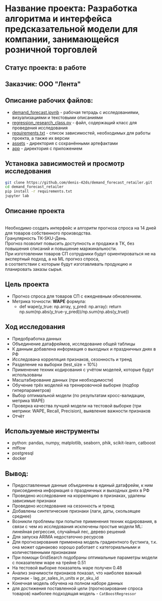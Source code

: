 # Название проекта: Разработка алгоритма и интерфейса предсказательной модели для компании, занимающейся розничной торговлей

## Статус проекта: в работе

## Заказчик: ООО "Лента"

## Описание рабочих файлов:
- [demand_forecast.ipynb](https://github.com/denis-42ds/demand_forecast_retailer/blob/lenta/demand_forecast.ipynb) - рабочая тетрадь с исследованиями, визуализациями и текстовыми описаниями
- [regression_research_class.py](https://github.com/denis-42ds/demand_forecast_retailer/blob/lenta/regression_research_class.py) - файл, содержащий класс для проведения исследования
- [requirements.txt](https://github.com/denis-42ds/demand_forecast_retailer/blob/lenta/requirements.txt) - список зависимостей, необходимых для работы проекта, а также их версии
- [assets](https://github.com/denis-42ds/demand_forecast_retailer/tree/lenta/assets) - директория с сохранёнными артефактами
- [app](https://github.com/denis-42ds/demand_forecast_retailer/tree/lenta/app) - директория с приложением

## Установка зависимостей и просмотр исследования
```Bash
git clone https://github.com/denis-42ds/demand_forecast_retailer.git
cd demand_forecast_retailer
pip install -r requirements.txt
jupyter lab
```

## Описание проекта
<br>Необходимо создать интерфейс и алгоритм прогноза спроса на 14 дней для товаров собственного производства. 
<br>Гранулярность ТК-SKU-День. 
<br>Прогноз позволит повысить доступность и продажи в ТК, без повышения списаний и повышение маржинальности. 
<br>При изготовлении товаров СП сотрудники будут ориентироваться не на экспертный подход, а на ML прогноз спроса, 
<br>в соответствии с которым будут изготавливать продукцию и планировать заказы сырья.

## Цель проекта
- Прогноз спроса для товаров СП с ежедневным обновлением.
- Метрика точности: **WAPE** формула: 
	- def wape(y_true: np.array, y_pred: np.array): return np.sum(np.abs(y_true-y_pred))/np.sum(np.abs(y_true))
	
## Ход исследования
- Предобработка данных
- Объединение датафреймов, исследование общей таблицы
- К данным добавлена информация о выходных и праздничных днях в РФ
- Исследована корреляция признаков, сезонность и тренд
- Разделение на выборки (test_size = 10%)
- Применение техник кодирования с учётом моделей, которые будут использованы
- Масштабирование данных (при необходимости)
- Обучение трёх моделей на тренировочной выборке (подбор гиперпараметров)
- Выбор оптимальной модели (по результатам кросс-валидации, метрика WAPE)
- Проверка качества лучшей модели на тестовой выборке (три метрики: WAPE, Recall, Precision), выявление важности признаков
- Отчёт

## Используемые инструменты
- python: pandas, numpy, matplotlib, seaborn, phik, scikit-learn, catboost
- mlflow
- postgresql
- docker

## Вывод:
- Предоставленные данные объединены в единый датафрейм, к ним присоединена информация о праздничных и выходных днях в РФ
- Проведено исследование на корреляцию в признаках, удалены зависимые признаки
- Проведено исследование на сезонность и тренд
- Добавлены синтетические признаки (лаги, даты, скользящее среднее)
- Возникли проблемы при попытке применения техник кодирования, в связи с чем из исследования исключены простые модели ML: линейная регрессия, случайный лес, дерево решений
- Для запуска ARIMA недостаточно ресурсов
- Для прогнозирования применена модель градиентного бустинга, т.к. она может одинаково хорошо работает с категориальными и количественными признаками
- При помощи GridSearch подобраны оптимальные параметры модели с показателем wape на трейне 0.51
- На тестовой выборке показатель wape получен 0.48
- Анализ значимости признаков показал, что наиболее важный признак - lag_pr_sales_in_units и pr_sku_id
- Конечная модель обучена на полном наборе данных
- для достижения поставленной цели (прогнозирование спроса товаров) наиболее подходящая модель - `CatBoostRegressor`
